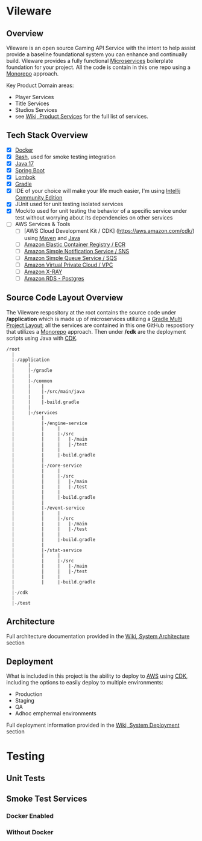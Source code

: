 # Vileware

## Overview
Vileware is an open source Gaming API Service with the intent to help assist provide a baseline foundational system you can enhance and continually build. Vileware provides a fully functional [Microservices](https://microservices.io/) boilerplate foundation for your project. All the code is contain in this one repo using a [Monorepo](https://monorepo.tools/) approach.

Key Product Domain areas:

- Player Services
- Title Services
- Studios Services
- see [Wiki, Product Services](https://github.com/jasonlam604/vileware/wiki/Product-Services) for the full list of services.

## Tech Stack Overview
- [x] [Docker](https://www.docker.com/)
- [x] [Bash](https://www.gnu.org/software/bash/), used for smoke testing integration
- [x] [Java 17](https://www.java.com/en/)
- [x] [Spring Boot](https://spring.io/projects/spring-boot)
- [x] [Lombok](https://projectlombok.org/)
- [x] [Gradle](https://gradle.org/)
- [x] IDE of your choice will make your life much easier, I'm using [Intellij Community Edition](https://www.jetbrains.com/idea/download/)
- [x] JUnit used for unit testing isolated services
- [x] Mockito used for unit testing the behavior of a specific service under test without worrying about its dependencies on other services
- [ ] AWS Services & Tools
   - [ ] [AWS Cloud Development Kit / CDK] (https://aws.amazon.com/cdk/) using [Maven](https://maven.apache.org/) and [Java](https://www.java.com/en/)
   - [ ] [Amazon Elastic Container Registry / ECR](https://aws.amazon.com/ecr/)
   - [ ] [Amazon Simple Notification Service / SNS](https://aws.amazon.com/sns/)
   - [ ] [Amazon Simple Queue Service / SQS](https://aws.amazon.com/sqs/)
   - [ ] [Amazon Virtual Private Cloud / VPC](https://aws.amazon.com/vpc/)
   - [ ] [Amazon X-RAY](https://aws.amazon.com/xray/)
   - [ ] [Amazon RDS - Postgres](https://aws.amazon.com/rds/)

## Source Code Layout Overview
The Vileware respository at the root contains the source code under **/application** which is made up of microservices utilizing a [Gradle Multi Project Layout](https://docs.gradle.org/current/userguide/multi_project_builds.html); all the services are contained in this one GitHub respostiory that utilizes a [Monorepo](https://monorepo.tools/) approach.  Then under **/cdk** are the deployment scripts using Java with [CDK](https://aws.amazon.com/cdk/).

```
/root
  |
  |-/application
  |     |
  |     |-/gradle
  |     |
  |     |-/common
  |     |    |
  |     |    |-/src/main/java
  |     |    |
  |     |    |-build.gradle  
  |     |
  |     |-/services
  |          |
  |          |-/engine-service
  |          |     |
  |          |     |-/src
  |          |     |   |-/main
  |          |     |   |-/test
  |          |     |
  |          |     |-build.gradle
  |          |
  |          |-/core-service
  |          |     |
  |          |     |-/src
  |          |     |   |-/main
  |          |     |   |-/test
  |          |     |
  |          |     |-build.gradle
  |          |
  |          |-/event-service
  |          |     |
  |          |     |-/src
  |          |     |   |-/main
  |          |     |   |-/test
  |          |     |
  |          |     |-build.gradle
  |          |
  |          |-/stat-service
  |          |     |
  |          |     |-/src
  |          |     |   |-/main
  |          |     |   |-/test
  |          |     |
  |          |     |-build.gradle
  |
  |-/cdk
  |
  |-/test
```



## Architecture

Full architecture documentation provided in the [Wiki, System Architecture](https://github.com/jasonlam604/vileware/wiki/System-Architecture) section



## Deployment

What is included in this project is the ability to deploy to [AWS](https://aws.amazon.com/) using [CDK](https://aws.amazon.com/cdk/), including the options to easily deploy to multiple environments:

- Production
- Staging
- QA 
- Adhoc emphermal environments

Full deployment information provided in the [Wiki, System Deployment](https://github.com/jasonlam604/vileware/wiki/System-Deployment) section

# Testing

## Unit Tests

## Smoke Test Services

### Docker Enabled

### Without Docker
